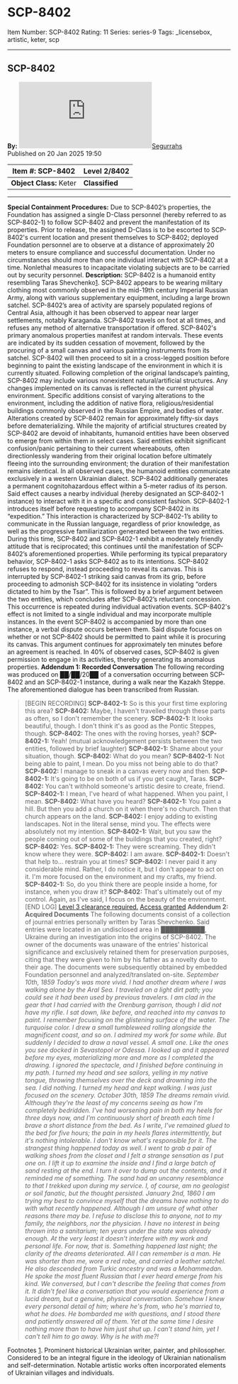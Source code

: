 # SCP-8402
Item Number: SCP-8402
Rating: 11
Series: series-9
Tags: _licensebox, artistic, keter, scp

---

SCP-8402  
---  
**By:** [![Segurrahs](https://www.wikidot.com/avatar.php?userid=9454542&amp;size=small&amp;timestamp=1751332588)](http://www.wikidot.com/user:info/segurrahs)[Segurrahs](http://www.wikidot.com/user:info/segurrahs)  
Published on 20 Jan 2025 19:50  
  

**Item #:** SCP-8402 | **Level 2/8402**  
---|---  
**Object Class:** Keter | **Classified**  
* * *
**Special Containment Procedures:** Due to SCP-8402’s properties, the Foundation has assigned a single D-Class personnel (hereby referred to as SCP-8402-1) to follow SCP-8402 and prevent the manifestation of its properties. Prior to release, the assigned D-Class is to be escorted to SCP-8402's current location and present themselves to SCP-8402; deployed Foundation personnel are to observe at a distance of approximately 20 meters to ensure compliance and successful documentation.
Under no circumstances should more than one individual interact with SCP-8402 at a time. Nonlethal measures to incapacitate violating subjects are to be carried out by security personnel.
**Description:** SCP-8402 is a humanoid entity resembling Taras Shevchenko[1](javascript:;). SCP-8402 appears to be wearing military clothing most commonly observed in the mid-19th century Imperial Russian Army, along with various supplementary equipment, including a large brown satchel.
SCP-8402’s area of activity are sparsely populated regions of Central Asia, although it has been observed to appear near larger settlements, notably Karaganda. SCP-8402 travels on foot at all times, and refuses any method of alternative transportation if offered.
SCP-8402's primary anomalous properties manifest at random intervals. These events are indicated by its sudden cessation of movement, followed by the procuring of a small canvas and various painting instruments from its satchel. SCP-8402 will then proceed to sit in a cross-legged position before beginning to paint the existing landscape of the environment in which it is currently situated. Following completion of the original landscape’s painting, SCP-8402 may include various nonexistent natural/artificial structures. Any changes implemented on its canvas is reflected in the current physical environment. Specific additions consist of varying alterations to the environment, including the addition of native flora, religious/residential buildings commonly observed in the Russian Empire, and bodies of water.
Alterations created by SCP-8402 remain for approximately fifty-six days before dematerializing. While the majority of artificial structures created by SCP-8402 are devoid of inhabitants, humanoid entities have been observed to emerge from within them in select cases. Said entities exhibit significant confusion/panic pertaining to their current whereabouts, often directionlessly wandering from their original location before ultimately fleeing into the surrounding environment; the duration of their manifestation remains identical. In all observed cases, the humanoid entities communicate exclusively in a western Ukrainian dialect.
SCP-8402 additionally generates a permanent cognitohazardous effect within a 5-meter radius of its person. Said effect causes a nearby individual (hereby designated an SCP-8402-1 instance) to interact with it in a specific and consistent fashion. SCP-8402-1 introduces itself before requesting to accompany SCP-8402 in its “expedition.” This interaction is characterized by SCP-8402-1’s ability to communicate in the Russian language, regardless of prior knowledge, as well as the progressive familiarization generated between the two entities. During this time, SCP-8402 and SCP-8402-1 exhibit a moderately friendly attitude that is reciprocated; this continues until the manifestation of SCP-8402’s aforementioned properties.
While performing its typical preparatory behavior, SCP-8402-1 asks SCP-8402 as to its intentions. SCP-8402 refuses to respond, instead proceeding to reveal its canvas. This is interrupted by SCP-8402-1 striking said canvas from its grip, before proceeding to admonish SCP-8402 for its insistence in violating “orders dictated to him by the Tsar”. This is followed by a brief argument between the two entities, which concludes after SCP-8402’s reluctant concession. This occurrence is repeated during individual activation events.
SCP-8402's effect is not limited to a single individual and may incorporate multiple instances. In the event SCP-8402 is accompanied by more than one instance, a verbal dispute occurs between them. Said dispute focuses on whether or not SCP-8402 should be permitted to paint while it is procuring its canvas. This argument continues for approximately ten minutes before an agreement is reached. In 40% of observed cases, SCP-8402 is given permission to engage in its activities, thereby generating its anomalous properties.
**Addendum 1: Recorded Conversation**
The following recording was produced on ██/██/20██ of a conversation occurring between SCP-8402 and an SCP-8402-1 instance, during a walk near the Kazakh Steppe. The aforementioned dialogue has been transcribed from Russian.
> [BEGIN RECORDING]
> **SCP-8402-1:** So is this your first time exploring this area?
> **SCP-8402:** Maybe, I haven't travelled through these parts as often, so I don't remember the scenery.
> **SCP-8402-1:** It looks beautiful, though. I don't think it's as good as the Pontic Steppes, though.
> **SCP-8402:** The ones with the roving horses, yeah?
> **SCP-8402-1:** Yeah!
> (mutual acknowledgement persists between the two entities, followed by brief laughter)
> **SCP-8402-1:** Shame about your situation, though.
> **SCP-8402:** What do you mean?
> **SCP-8402-1:** Not being able to paint, I mean. Do you miss not being able to do that?
> **SCP-8402:** I manage to sneak in a canvas every now and then.
> **SCP-8402-1:** It's going to be on both of us if you get caught, Taras.
> **SCP-8402:** You can't withhold someone's artistic desire to create, friend.
> **SCP-8402-1:** I mean, I've heard of what happened. When you paint, I mean.
> **SCP-8402:** What have you heard?
> **SCP-8402-1:** You paint a hill. But then you add a church on it when there's no church. Then that church appears on the land.
> **SCP-8402:** I enjoy adding to existing landscapes. Not in the literal sense, mind you. The effects were absolutely not my intention.
> **SCP-8402-1:** Wait, but you saw the people coming out of some of the buildings that you created, right?
> **SCP-8402:** Yes.
> **SCP-8402-1:** They were screaming. They didn't know where they were.
> **SCP-8402:** I am aware.
> **SCP-8402-1:** Doesn't that help to… restrain you at times?
> **SCP-8402:** I never paid it any considerable mind. Rather, I do notice it, but I don't appear to act on it. I'm more focused on the environment and my crafts, my friend.
> **SCP-8402-1:** So, do you think there are people inside a home, for instance, when you draw it?
> **SCP-8402:** That's ultimately out of my control. Again, as I've said, I focus on the beauty of the environment.
> [END LOG]
[Level 3 clearance required.](javascript:;)
[Access granted](javascript:;)
**Addendum 2: Acquired Documents**
The following documents consist of a collection of journal entries personally written by Taras Shevchenko. Said entries were located in an undisclosed area in ██████████, Ukraine during an investigation into the origins of SCP-8402. The owner of the documents was unaware of the entries' historical significance and exclusively retained them for preservation purposes, citing that they were given to him by his father as a novelty due to their age. The documents were subsequently obtained by embedded Foundation personnel and analyzed/translated on-site.
> _September 10th, 1859_
> _Today's was more vivid. I had another dream where I was walking alone by the Aral Sea. I traveled on a light dirt path; you could see it had been used by previous travelers. I am clad in the gear that I had carried with the Orenburg garrison, though I did not have my rifle. I sat down, like before, and reached into my canvas to paint. I remember focusing on the glistening surface of the water. The turquoise color. I drew a small tumbleweed rolling alongside the magnificent coast, and so on. I admired my work for some while._
> _But suddenly I decided to draw a naval vessel. A small one. Like the ones you see docked in Sevastopol or Odessa. I looked up and it appeared before my eyes, materializing more and more as I completed the drawing. I ignored the spectacle, and I finished before continuing in my path. I turned my head and see sailors, yelling in my native tongue, throwing themselves over the deck and drowning into the sea. I did nothing. I turned my head and kept walking._
> _I was just focused on the scenery._
> _October 30th, 1859_
> _The dreams remain vivid. Although they're the least of my concerns seeing as how I'm completely bedridden. I've had worsening pain in both my heels for three days now, and I'm continuously short of breath each time I brave a short distance from the bed. As I write, I've remained glued to the bed for five hours; the pain in my heels flares intermittently, but it's nothing intolerable. I don't know what's responsible for it._
> _The strangest thing happened today as well. I went to grab a pair of walking shoes from the closet and I felt a strange sensation as I put one on. I lift it up to examine the inside and I find a large batch of sand resting at the end. I turn it over to dump out the contents, and it reminded me of something. The sand had an uncanny resemblance to that I trekked upon during my service. I, of course, am no geologist or soil fanatic, but the thought persisted._
> _January 2nd, 1860_
> _I am trying my best to convince myself that the dreams have nothing to do with what recently happened. Although I am unsure of what other reasons there may be. I refuse to disclose this to anyone, not to my family, the neighbors, nor the physician. I have no interest in being thrown into a sanitarium; ten years under the state was already enough. At the very least it doesn't interfere with my work and personal life. For now, that is._
> _Something happened last night; the clarity of the dreams deteriorated. All I can remember is a man. He was shorter than me, wore a red robe, and carried a leather satchel. He also descended from Turkic ancestry and was a Mohammedan. He spoke the most fluent Russian that I ever heard emerge from his kind. We conversed, but I can't describe the feeling that comes from it. It didn't feel like a conversation that you would experience from a lucid dream, but a genuine, physical conversation. Somehow I knew every personal detail of him; where he's from, who he's married to, what he does._
> _He bombarded me with questions, and I stood there and patiently answered all of them. Yet at the same time I desire nothing more than to have him just shut up. I can't stand him, yet I can't tell him to go away. Why is he with me?!_
  
  

Footnotes
[1](javascript:;). Prominent historical Ukrainian writer, painter, and philosopher. Considered to be an integral figure in the ideology of Ukrainian nationalism and self-determination. Notable artistic works often incorporated elements of Ukrainian villages and individuals.
